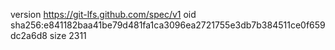 version https://git-lfs.github.com/spec/v1
oid sha256:e841182baa41be79d481fa1ca3096ea2721755e3db7b384511ce0f659dc2a6d8
size 2311
